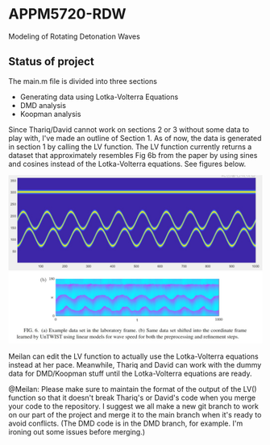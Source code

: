 # APPM5720-RDW
Modeling of Rotating Detonation Waves

## Status of project

The main.m file is divided into three sections
* Generating data using Lotka-Volterra Equations
* DMD analysis
* Koopman analysis

Since Thariq/David cannot work on sections 2 or 3 without some data to play with, I've made an outline of Section 1.
As of now, the data is generated in section 1 by calling the LV function.
The LV function currently returns a dataset that approximately resembles Fig 6b from the paper by using sines and cosines instead of the Lotka-Volterra equations. See figures below.

![Alt text](images/dummy_data.jpg?raw=true "Title")
![Alt text](images/real_data.jpg?raw=true "Title")


Meilan can edit the LV function to actually use the Lotka-Volterra equations instead at her pace.
Meanwhile, Thariq and David can work with the dummy data for DMD/Koopman stuff until the Lotka-Volterra equations are ready.

@Meilan: Please make sure to maintain the format of the output of the LV() function so that it doesn't break Thariq's or David's code when you merge your code to the repository. 
I suggest we all make a new git branch to work on our part of the project and merge it to the main branch when it's ready to avoid conflicts. (The DMD code is in the DMD branch, for example. I'm ironing out some issues before merging.)
